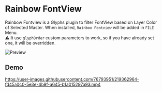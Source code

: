 # Rainbow FontView

Rainbow Fontview is a Glyphs plugin to filter FontView based on Layer Color of Selected Master.
When installed, `Rainbox Fontview` will be added in `FILE` Menu.  
⚠️ It use `glyphOrder` custom parameters to work, so if you have already set one, it will be overridden.

![Preview](https://user-images.githubusercontent.com/76793951/219363693-e97569ae-7db0-4f54-b46a-b34c1b568b29.png)

## Demo

https://user-images.githubusercontent.com/76793951/219362964-fd45a0c0-5e3e-4b9f-a645-b1a015297a93.mp4
